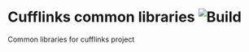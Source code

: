# Cufflinks common libraries ![Build](https://github.com/ashwani1218/cufflinks-common-libraries/workflows/Master%20Branch/badge.svg)
Common libraries for cufflinks project
